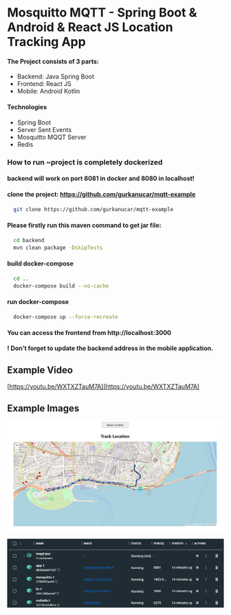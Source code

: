 
# Mosquitto MQTT - Spring Boot & Android & React JS Location Tracking App

#### The Project consists of 3 parts:

- Backend: Java Spring Boot
- Frontend: React JS
- Mobile: Android Kotlin

#### Technologies

- Spring Boot
- Server Sent Events
- Mosquitto MQQT Server
- Redis


### How to run ~project is completely dockerized

#### backend will work on port 8081 in docker and 8080 in localhost!

#### clone the project: https://github.com/gurkanucar/mqtt-example

```bash
  git clone https://github.com/gurkanucar/mqtt-example
```

#### Please firstly run this maven command to get jar file:

```bash
  cd backend
  mvn clean package -DskipTests
```

#### build docker-compose

```bash
  cd ..
  docker-compose build --no-cache
```

#### run docker-compose

```bash
  docker-compose up --force-recreate
```

#### You can access the frontend from http://localhost:3000

#### ! Don't forget to update the backend address in the mobile application.


## Example Video

[https://youtu.be/WXTXZTauM7A](https://youtu.be/WXTXZTauM7A)


## Example Images

![image](./images/1.png)

![image](./images/2.png)

